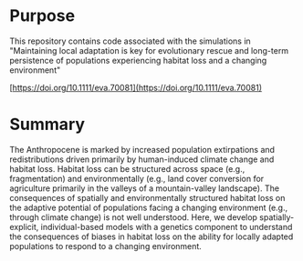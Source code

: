 # Purpose

This repository contains code associated with the simulations in "Maintaining local adaptation is key for evolutionary rescue and long-term persistence of populations experiencing habitat loss and a changing environment"

[https://doi.org/10.1111/eva.70081](https://doi.org/10.1111/eva.70081)

# Summary

The Anthropocene is marked by increased population extirpations and redistributions driven primarily by human-induced climate change and habitat loss. Habitat loss can be structured across space (e.g., fragmentation) and environmentally (e.g., land cover conversion for agriculture primarily in the valleys of a mountain-valley landscape). The consequences of spatially and environmentally structured habitat loss on the adaptive potential of populations facing a changing environment (e.g., through climate change) is not well understood. Here, we develop spatially-explicit, individual-based models with a genetics component to understand the consequences of biases in habitat loss on the ability for locally adapted populations to respond to a changing environment.
